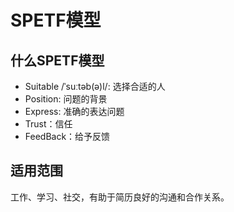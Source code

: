 # SPETF模型

## 什么SPETF模型
- Suitable /ˈsuːtəb(ə)l/: 选择合适的人
- Position: 问题的背景
- Express: 准确的表达问题
- Trust：信任
- FeedBack：给予反馈

## 适用范围
工作、学习、社交，有助于简历良好的沟通和合作关系。
